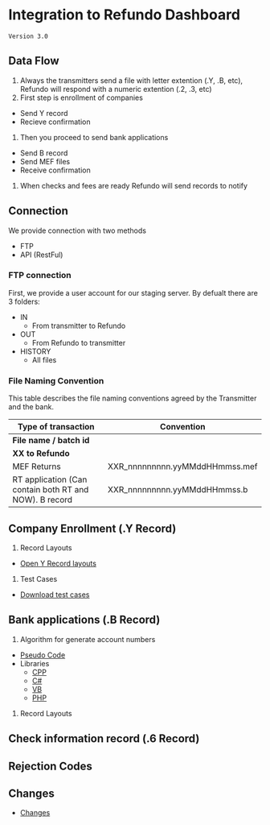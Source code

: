 # Integration to Refundo Dashboard

`Version 3.0`

## Data Flow

1. Always the transmitters send a file with letter extention (.Y, .B, etc), Refundo will respond with a numeric extention (.2, .3, etc)
1. First step is enrollment of companies
  * Send Y record
  * Recieve confirmation
1. Then you proceed to send bank applications
  * Send B record
  * Send MEF files
  * Receive confirmation
1. When checks and fees are ready Refundo will send records to notify

## Connection

We provide connection with two methods
* FTP
* API (RestFul)

### FTP connection

First, we provide a user account for our staging server. By defualt there are 3 folders:

* IN
  * From transmitter to Refundo
* OUT
  * From Refundo to transmitter
* HISTORY
  * All files

### File Naming Convention

This table describes the file naming conventions agreed by the Transmitter and the bank.

Type of transaction | Convention
--- | ---
 | **File name / batch id**
 **XX to Refundo** | 
MEF Returns | XXR_nnnnnnnnn.yyMMddHHmmss.mef
RT application (Can contain both RT and NOW). B record | XXR_nnnnnnnnn.yyMMddHHmmss.b


## Company Enrollment (.Y Record)

1. Record Layouts
  * [Open Y Record layouts](record_Y.md)
1. Test Cases
  * [Download test cases](test_cases/test_Y-001.Y)


## Bank applications (.B Record)

1. Algorithm for generate account numbers
  * [Pseudo Code](record_Y.md)
  * Libraries
    * [CPP](libraries/library.txt)
    * [C#](libraries/library.txt)
    * [VB](libraries/library.txt)
    * [PHP](libraries/library.txt)
1. Record Layouts

## Check information record (.6 Record)

## Rejection Codes

## Changes

* [Changes](changelog.md)

